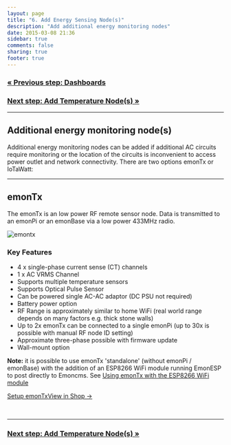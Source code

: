 ```yaml
---
layout: page
title: "6. Add Energy Sensing Node(s)"
description: "Add additional energy monitoring nodes"
date: 2015-03-08 21:36
sidebar: true
comments: false
sharing: true
footer: true
---
```


### [&laquo; Previous step: Dashboards](/setup/dashboards/)

### [Next step: Add Temperature Node(s) &raquo;](/setup/emonth/)

***

## Additional energy monitoring node(s)

Additional energy monitoring nodes can be added if additional AC circuits require monitoring or the location of the circuits is inconvenient to access power outlet and network connectivity. There are two options emonTx or IoTaWatt:

***

## emonTx

The emonTx is an low power RF remote sensor node. Data is transmitted to an emonPi or an emonBase via a low power 433MHz radio.

![emontx](/images/setup/emontx.jpg)

### Key Features

- 4 x single-phase current sense (CT) channels
- 1 x AC VRMS Channel
- Supports multiple temperature sensors
- Supports Optical Pulse Sensor
- Can be powered single AC-AC adaptor (DC PSU not required)
- Battery power option
- RF Range is approximately similar to home WiFi (real world range depends on many factors e.g. thick stone walls)
- Up to 2x emonTx can be connected to a single emonPi (up to 30x is possible with manual RF node ID setting)
- Approximate three-phase possible with firmware update
- Wall-mount option


**Note:** it is possible to use emonTx 'standalone' (without emonPi / emonBase) with the addition of an ESP8266 WiFi module running EmonESP to post directly to Emoncms. See [Using emonTx with the ESP8266 WiFi module](/setup/esp8266-adapter-emontx/)

<a class="btn pull-left" href="/setup/emontx">Setup emonTx</a><a class="btn pull-right" href="http://shop.openenergymonitor.com/emontx-v3-electricity-monitoring-transmitter-unit-433mhz/">View in Shop &rarr; </a>

<br>

***

### [Next step: Add Temperature Node(s) &raquo;](/setup/emonth/)
